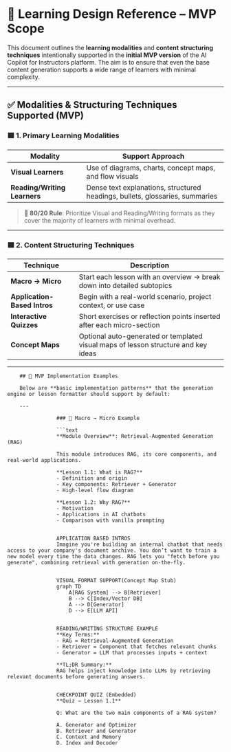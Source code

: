 # 🧠 Learning Design Reference – MVP Scope

This document outlines the **learning modalities** and **content structuring techniques** intentionally supported in the **initial MVP version** of the AI Copilot for Instructors platform. The aim is to ensure that even the base content generation supports a wide range of learners with minimal complexity.

---

## ✅ Modalities & Structuring Techniques Supported (MVP)

### 🟥 1. Primary Learning Modalities

| Modality | Support Approach |
|----------|------------------|
| **Visual Learners** | Use of diagrams, charts, concept maps, and flow visuals |
| **Reading/Writing Learners** | Dense text explanations, structured headings, bullets, glossaries, summaries |

> **🎯 80/20 Rule**: Prioritize Visual and Reading/Writing formats as they cover the majority of learners with minimal overhead.

---

### 🟥 2. Content Structuring Techniques

| Technique | Description |
|----------|-------------|
| **Macro → Micro** | Start each lesson with an overview → break down into detailed subtopics |
| **Application-Based Intros** | Begin with a real-world scenario, project context, or use case |
| **Interactive Quizzes** | Short exercises or reflection points inserted after each micro-section |
| **Concept Maps** | Optional auto-generated or templated visual maps of lesson structure and key ideas |

---

        ## 🔧 MVP Implementation Examples

        Below are **basic implementation patterns** that the generation engine or lesson formatter should support by default:

        ---

                    ### 🧩 Macro → Micro Example

                    ```text
                    **Module Overview**: Retrieval-Augmented Generation (RAG)

                    This module introduces RAG, its core components, and real-world applications.

                    **Lesson 1.1: What is RAG?**
                    - Definition and origin
                    - Key components: Retriever + Generator
                    - High-level flow diagram

                    **Lesson 1.2: Why RAG?**
                    - Motivation
                    - Applications in AI chatbots
                    - Comparison with vanilla prompting


                    APPLICATION BASED INTROS
                    Imagine you're building an internal chatbot that needs access to your company's document archive. You don’t want to train a new model every time the data changes. RAG lets you "fetch before you generate", combining retrieval with generation on-the-fly.


                    VISUAL FORMAT SUPPORT(Concept Map Stub)
                    graph TD
                        A[RAG System] --> B[Retriever]
                        B --> C[Index/Vector DB]
                        A --> D[Generator]
                        D --> E[LLM API]


                    READING/WRITING STRUCTURE EXAMPLE
                    **Key Terms:**
                    - RAG = Retrieval-Augmented Generation
                    - Retriever = Component that fetches relevant chunks
                    - Generator = LLM that processes inputs + context

                    **TL;DR Summary:**
                    RAG helps inject knowledge into LLMs by retrieving relevant documents before generating answers.


                    CHECKPOINT QUIZ (Embedded)
                    **Quiz – Lesson 1.1**

                    Q: What are the two main components of a RAG system?

                    A. Generator and Optimizer  
                    B. Retriever and Generator  
                    C. Context and Memory  
                    D. Index and Decoder  
